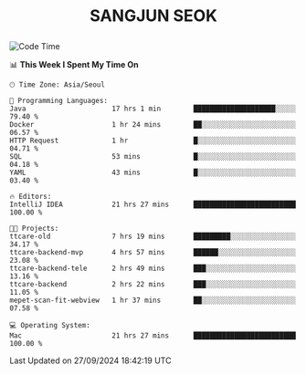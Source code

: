 <h1>
 <p align="center">
   SANGJUN SEOK
 </p>
</h1>

<!--START_SECTION:waka-->
![Code Time](http://img.shields.io/badge/Code%20Time-3%2C798%20hrs%2048%20mins-blue)

📊 **This Week I Spent My Time On** 

```text
🕑︎ Time Zone: Asia/Seoul

💬 Programming Languages: 
Java                     17 hrs 1 min        ████████████████████░░░░░   79.40 % 
Docker                   1 hr 24 mins        ██░░░░░░░░░░░░░░░░░░░░░░░   06.57 % 
HTTP Request             1 hr                █░░░░░░░░░░░░░░░░░░░░░░░░   04.71 % 
SQL                      53 mins             █░░░░░░░░░░░░░░░░░░░░░░░░   04.18 % 
YAML                     43 mins             █░░░░░░░░░░░░░░░░░░░░░░░░   03.40 % 

🔥 Editors: 
IntelliJ IDEA            21 hrs 27 mins      █████████████████████████   100.00 % 

🐱‍💻 Projects: 
ttcare-old               7 hrs 19 mins       █████████░░░░░░░░░░░░░░░░   34.17 % 
ttcare-backend-mvp       4 hrs 57 mins       ██████░░░░░░░░░░░░░░░░░░░   23.08 % 
ttcare-backend-tele      2 hrs 49 mins       ███░░░░░░░░░░░░░░░░░░░░░░   13.16 % 
ttcare-backend           2 hrs 22 mins       ███░░░░░░░░░░░░░░░░░░░░░░   11.05 % 
mepet-scan-fit-webview   1 hr 37 mins        ██░░░░░░░░░░░░░░░░░░░░░░░   07.58 % 

💻 Operating System: 
Mac                      21 hrs 27 mins      █████████████████████████   100.00 % 
```


 Last Updated on 27/09/2024 18:42:19 UTC
<!--END_SECTION:waka-->
